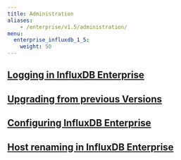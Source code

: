 ```yaml
---
title: Administration
aliases:
    - /enterprise/v1.5/administration/
menu:
  enterprise_influxdb_1_5:
    weight: 50
---
```


## [Logging in InfluxDB Enterprise](/enterprise_influxdb/v1.5/administration/logs/)

## [Upgrading from previous Versions](/enterprise_influxdb/v1.5/administration/upgrading/)

## [Configuring InfluxDB Enterprise](/enterprise_influxdb/v1.5/administration/configuration/)

## [Host renaming in InfluxDB Enterprise](/enterprise_influxdb/v1.5/administration/renaming)
